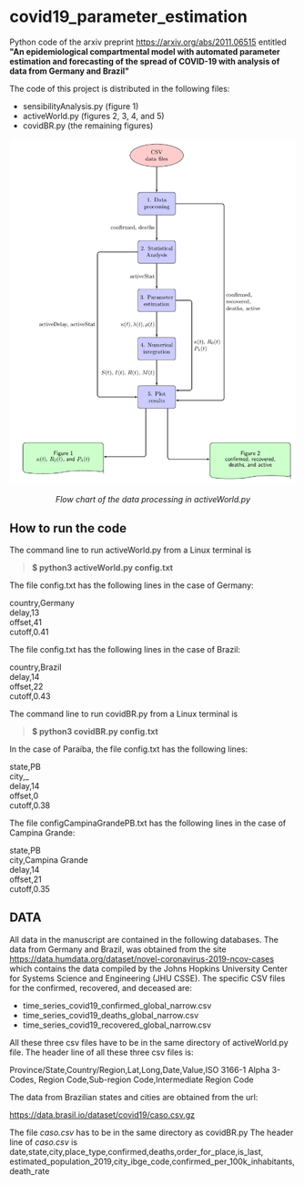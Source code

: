 # covid19_parameter_estimation
Python code of the arxiv preprint https://arxiv.org/abs/2011.06515
entitled **"An epidemiological compartmental model with automated parameter
estimation and forecasting of the spread of COVID-19 with analysis of data
from Germany and Brazil"**

The code of this project is distributed in the following files:
* sensibilityAnalysis.py (figure 1)
* activeWorld.py (figures 2, 3, 4, and 5)
* covidBR.py (the remaining figures)

![image](flowchartAW.png )

<div align="center">

*Flow chart of the data processing in activeWorld.py*

</div>

## **How to run the code**

The command line to run activeWorld.py from a Linux terminal is

> **$ python3 activeWorld.py config.txt**

The file config.txt has the following lines in the case of Germany:

country,Germany  
delay,13  
offset,41  
cutoff,0.41  

The file config.txt has the following lines in the case of Brazil:

country,Brazil  
delay,14  
offset,22  
cutoff,0.43  

The command line to run covidBR.py from a Linux terminal is

> **$ python3 covidBR.py config.txt**

In the case of Paraíba, the file config.txt has the following lines:

state,PB  
city,\_  
delay,14  
offset,0  
cutoff,0.38  

The file configCampinaGrandePB.txt has the following lines in the case of Campina Grande:

state,PB  
city,Campina Grande  
delay,14  
offset,21  
cutoff,0.35  


## DATA

All data in the manuscript are contained in the following databases. The data
from Germany and Brazil, was obtained from the site
https://data.humdata.org/dataset/novel-coronavirus-2019-ncov-cases which
contains the data compiled by the Johns Hopkins University Center for Systems
Science and Engineering (JHU CSSE). The specific CSV files for the confirmed,
recovered, and deceased are:

* time_series_covid19_confirmed_global_narrow.csv
* time_series_covid19_deaths_global_narrow.csv
* time_series_covid19_recovered_global_narrow.csv

All these three csv files have to be in the same directory of activeWorld.py
file. The header line of all these three csv files is:

Province/State,Country/Region,Lat,Long,Date,Value,ISO 3166-1 Alpha 3-Codes,
Region Code,Sub-region Code,Intermediate Region Code

The data from Brazilian states and cities are obtained from the url: 

https://data.brasil.io/dataset/covid19/caso.csv.gz

The file *caso.csv* has to be in the same directory as covidBR.py
The header line of *caso.csv* is  
date,state,city,place_type,confirmed,deaths,order_for_place,is_last,
estimated_population_2019,city_ibge_code,confirmed_per_100k_inhabitants,
death_rate
